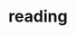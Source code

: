 ---
layout: page
title: reading
nav: true
nav_order: 4
dropdown: true
children: 
    - title: Reading List
      permalink: /reading/reading_list
    - title: Listening List
      permalink: /reading/listening_list
    # - title: Basic Propositions
    #   permalink: /reading/basic-propositions
    - title: Minima Moralia
      permalink: /reading/minima-moralia
    - title: Trip Without a Ticket
      permalink: /reading/trip-without-a-ticket
---
